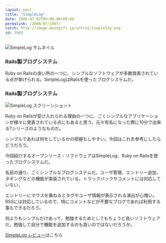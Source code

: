 ```yaml
---
layout: post
title: "SimpleLog"
date: 2006-07-02T09:00:00+09:00
permalink: /2006/07/1987/
catch: http://image.moongift.jp/intro2/simplelog.png
id: 1984
---
```

 ![SimpleLog サムネイル](http://image.moongift.jp/intro2/simplelog.t.png "SimpleLog サムネイル")
  

### Rails製ブログシステム
  
Ruby on Railsの良い所の一つに、シンプルなソフトウェアが多数発表されている点が挙げられる。SimpleLogはRailsを使ったブログシステムだ。  
<!--more-->  

### Rails製ブログシステム
  

![SimpleLog スクリーンショット](http://image.moongift.jp/intro2/simplelog.png "SimpleLog スクリーンショット")

  

Ruby on Railsが受け入れられる理由の一つに、ごくシンプルなアプリケーションが様々に発表されている点にもあると思う。元々有名になった際に10分で出来る?シリーズのようなものだ。

  

シンプルであれば何をしているかの把握もしやすい。今回はこれを参考にしたらどうだろう。

  

今回紹介するオープンソース・ソフトウェアはSimpleLog、Ruby on Railsを使ったブログシステムだ。

  

名前の通り、ごくシンプルなブログシステムだ。ユーザ管理、エントリー追加、タギングなどの機能が実装されている。トラックバックやコメントには対応していない。

  

エントリーにマウスを重ねるとタグやユーザ情報が表示される演出が心憎い。RSSには対応しているので、特にコメントなどが不要なブログであれば利用する事もできるだろう。

  

何よりもシンプルだけあって、勉強するためとしてもちょうど良いソフトウェアだ。勉強して自分で機能を追加するのも良いのではないだろうか。

  

[SimpleLog レビュー](http://oss.moongift.jp/review/i-1989.html)はこちら

